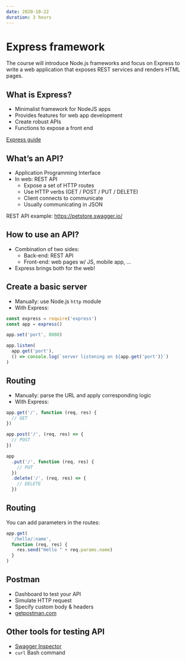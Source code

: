 ```yaml
---
date: 2020-10-22
duration: 3 hours
---
```


# Express framework

The course will introduce Node.js frameworks and focus on Express to write a web application that exposes REST services and renders HTML pages.

## What is Express?

* Minimalist framework for NodeJS apps
* Provides features for web app development
* Create robust APIs
* Functions to expose a front end

[Express guide](https://expressjs.com/en/guide/routing.html)

## What’s an API?

* Application Programming Interface
* In web: REST API
  * Expose a set of HTTP routes
  * Use HTTP verbs (GET / POST / PUT / DELETE)
  * Client connects to communicate
  * Usually communicating in JSON

REST API example: https://petstore.swagger.io/

## How to use an API?

* Combination of two sides:
  * Back-end: REST API
  * Front-end: web pages w/ JS, mobile app, …
* Express brings both for the web!

## Create a basic server

* Manually: use Node.js `http` module
* With Express:

```javascript
const express = require('express')
const app = express()

app.set('port', 8080)

app.listen(
  app.get('port'), 
  () => console.log(`server listening on ${app.get('port')}`)
)
```

## Routing

* Manually: parse the URL and apply corresponding logic
* With Express:

```javascript
app.get('/', function (req, res) {
  // GET
})

app.post('/', (req, res) => {
  // POST
})

app
  .put('/', function (req, res) {
    // PUT
  })
  .delete('/', (req, res) => {
    // DELETE
  })
```

## Routing

You can add parameters in the routes:

```javascript
app.get(
  '/hello/:name', 
  function (req, res) {
    res.send("Hello " + req.params.name)
  }
)
```

## Postman

* Dashboard to test your API
* Simulate HTTP request
* Specify custom body & headers
* [getpostman.com](http://getpostman.com)

## Other tools for testing API

* [Swagger Inspector](https://inspector.swagger.io)
* `curl` Bash command
